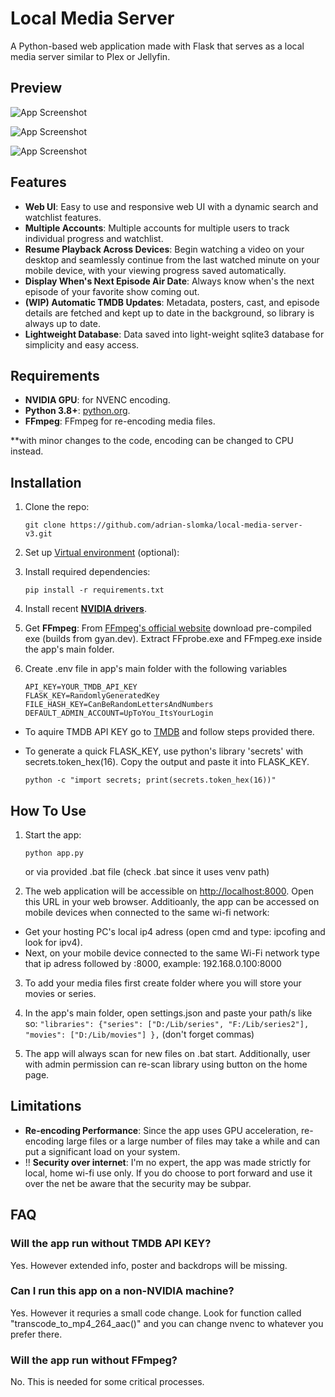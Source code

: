 # Local Media Server

A Python-based web application made with Flask that serves as a local media server similar to Plex or Jellyfin.

## Preview

![App Screenshot](https://raw.githubusercontent.com/adrian-slomka/local-media-server-v3/refs/heads/main/____preview/Screenshot%202025-08-18%20at%2010-13-22%20Stream%20Movies%20&%20TV%20Shows.png)

![App Screenshot](https://raw.githubusercontent.com/adrian-slomka/local-media-server-v3/refs/heads/main/____preview/Screenshot%202025-08-18%20at%2010-13-11%20Stream%20Movies%20&%20TV%20Shows.png)

![App Screenshot](https://raw.githubusercontent.com/adrian-slomka/local-media-server-v3/refs/heads/main/____preview/Screenshot%202025-08-18%20at%2010-14-04%20Stream%20Movies%20&%20TV%20Shows.png)


## Features

- **Web UI**: Easy to use and responsive web UI with a dynamic search and watchlist features.
- **Multiple Accounts**: Multiple accounts for multiple users to track individual progress and watchlist.
- **Resume Playback Across Devices**: Begin watching a video on your desktop and seamlessly continue from the last watched minute on your mobile device, with your viewing progress saved automatically.
- **Display When's Next Episode Air Date**: Always know when's the next episode of your favorite show coming out.
- **(WIP) Automatic TMDB Updates**: Metadata, posters, cast, and episode details are fetched and kept up to date in the background, so library is always up to date.
- **Lightweight Database**: Data saved into light-weight sqlite3 database for simplicity and easy access.

## Requirements

- **NVIDIA GPU**: for NVENC encoding.
- **Python 3.8+**: [python.org](https://www.python.org/downloads/).
- **FFmpeg**: FFmpeg for re-encoding media files.

**with minor changes to the code, encoding can be changed to CPU instead.

## Installation

1. Clone the repo:

    ```
    git clone https://github.com/adrian-slomka/local-media-server-v3.git
    ```

2. Set up [Virtual environment](https://docs.python.org/3/library/venv.html) (optional):


3. Install required dependencies:

    ```
    pip install -r requirements.txt
    ```


4. Install recent [**NVIDIA drivers**](https://www.nvidia.com/en-us/drivers/).


5. Get **FFmpeg**: From [FFmpeg's official website](https://ffmpeg.org/download.html) download pre-compiled exe (builds from gyan.dev). Extract FFprobe.exe and FFmpeg.exe inside the app's main folder.


6. Create .env file in app's main folder with the following variables

    ```
    API_KEY=YOUR_TMDB_API_KEY
    FLASK_KEY=RandomlyGeneratedKey
    FILE_HASH_KEY=CanBeRandomLettersAndNumbers
    DEFAULT_ADMIN_ACCOUNT=UpToYou_ItsYourLogin
    ```

- To aquire TMDB API KEY go to [TMDB](https://developer.themoviedb.org/docs/getting-started) and follow steps provided there.

- To generate a quick FLASK_KEY, use python's library 'secrets' with secrets.token_hex(16). Copy the output and paste it into FLASK_KEY.

    ```
    python -c "import secrets; print(secrets.token_hex(16))"
    ```




## How To Use

1. Start the app:

    ```
    python app.py
    ```

    or via provided .bat file (check .bat since it uses venv path)

2. The web application will be accessible on [http://localhost:8000](http://localhost:8000). Open this URL in your web browser. 
Additioanly, the app can be accessed on mobile devices when connected to the same wi-fi network:
- Get your hosting PC's local ip4 adress (open cmd and type: ipcofing and look for ipv4). 
- Next, on your mobile device connected to the same Wi-Fi network type that ip adress followed by :8000, example: 192.168.0.100:8000

3. To add your media files first create folder where you will store your movies or series. 
        
4. In the app's main folder, open settings.json and paste your path/s like so: ```"libraries": {"series": ["D:/Lib/series", "F:/Lib/series2"], "movies": ["D:/Lib/movies"] },``` (don't forget commas)

5. The app will always scan for new files on .bat start. Additionally, user with admin permission can re-scan library using button on the home page.

## Limitations

- **Re-encoding Performance**: Since the app uses GPU acceleration, re-encoding large files or a large number of files may take a while and can put a significant load on your system.
- !! **Security over internet**: I'm no expert, the app was made strictly for local, home wi-fi use only. If you do choose to port forward and use it over the net be aware that the security may be subpar.


## FAQ

### Will the app run without TMDB API KEY?
Yes. However extended info, poster and backdrops will be missing.

### Can I run this app on a non-NVIDIA machine?
Yes. However it requries a small code change. Look for function called "transcode_to_mp4_264_aac()" and you can change nvenc to whatever you prefer there.

### Will the app run without FFmpeg?
No. This is needed for some critical processes.
